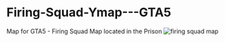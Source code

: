 # Firing-Squad-Ymap---GTA5
Map for GTA5 - Firing Squad Map located in the Prison
![firing squad map](https://user-images.githubusercontent.com/91137866/166124151-52fbce40-869f-42d5-8f1f-8425fc822aec.JPG)
